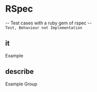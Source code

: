 # RSpec

-- Test cases with a ruby gem of rspec --  
`Test, Behaviour not Implementation`

## it
Example
## describe
Example Group

